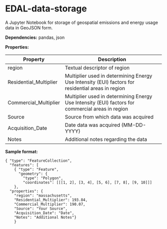 # EDAL-data-storage
A Jupyter Notebook for storage of geospatial emissions and energy usage data in GeoJSON form.

**Dependencies:** pandas, json

**Properties:**

| Property | Description |
| ------------- | ------------- |
| region  | Textual descriptor of region |
| Residential_Multiplier  | Multiplier used in determining Energy Use Intensity (EUI) factors for residential areas in region |
| Commercial_Multiplier  | Multiplier used in determining Energy Use Intensity (EUI) factors for commercial areas in region |
| Source  | Source from which data was acquired  |
| Acquisition_Date  | Date data was acquired (MM-DD-YYYY)  |
| Notes  | Additional notes regarding the data |

**Sample format:**
```
{ "type": "FeatureCollection", 
  "features": [
    { "type": "Feature",
      "geometry": {
        "type": "Polygon",
        "coordinates": [[[1, 2], [3, 4], [5, 6], [7, 8], [9, 10]]]
    },
  "properties": {
    "region": "massachusetts",
    "Residential_Multiplier": 193.84,
    "Commercial_Multiplier": 190.07,
    "Source": "Your Source",
    "Acquisition_Date": "Date",
    "Notes": "Additional Notes"}
    }
```
